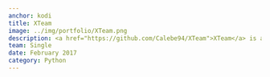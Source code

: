 ```yaml
---
anchor: kodi
title: XTeam
image: ../img/portfolio/XTeam.png
description: <a href="https://github.com/Calebe94/XTeam">XTeam</a> is a Kodi addon and has the purpose to bring full control over your Steam games inside Kodi environment. Its design is simple and follows the style of the theme you have chosen.
team: Single
date: February 2017
category: Python
---
```

